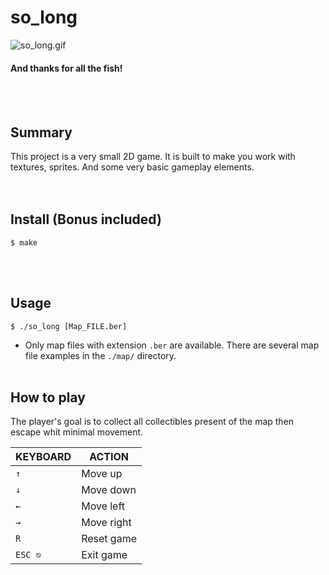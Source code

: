 # so_long
![so_long.gif](./so_long.gif)
#### And thanks for all the fish!
<br/><br/>

## Summary
This project is a very small 2D game. It is built to make you work with textures, sprites. And some very basic gameplay elements.
<br/><br/><br/>

## Install (Bonus included)
	$ make
<br/><br/>

## Usage
	$ ./so_long [Map_FILE.ber]
+ Only map files with extension `.ber` are available. There are several map file examples in the `./map/`  directory.
<br/><br/>

## How to play
The player's goal is to collect all collectibles present of the map then escape whit minimal movement.

| KEYBOARD | ACTION     |
| -------- | ---------- |
| `↑`      | Move up    |
| `↓`      | Move down  |
| `←`      | Move left  |
| `→`      | Move right |
| `R`      | Reset game |
| `ESC ⎋`  | Exit game  |

